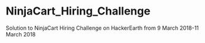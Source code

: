 # NinjaCart_Hiring_Challenge
Solution to NinjaCart Hiring Challenge on HackerEarth from 9 March 2018-11 March 2018
